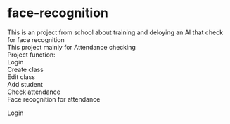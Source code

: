 # face-recognition
This is an project from school about training and deloying an AI that check for face recognition<br/>
This project mainly for Attendance checking<br/>
Project function:<br/>
Login<br/>
Create class<br/>
Edit class<br/>
Add student<br/>
Check attendance<br/>
Face recognition for attendance<br/>

Login


